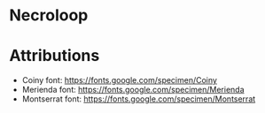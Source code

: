 # Necroloop

# Attributions
- Coiny font: https://fonts.google.com/specimen/Coiny
- Merienda font: https://fonts.google.com/specimen/Merienda
- Montserrat font: https://fonts.google.com/specimen/Montserrat